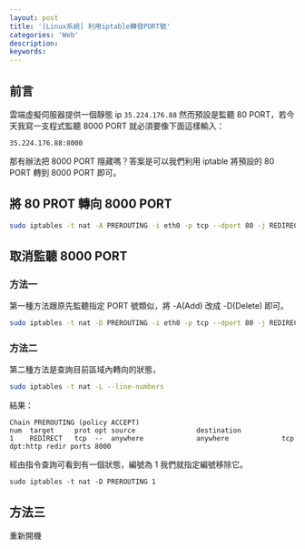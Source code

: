 ```yaml
---
layout: post
title: '[Linux系統] 利用iptable轉發PORT號'
categories: 'Web'
description: 
keywords:
---
```

## 前言
雲端虛擬伺服器提供一個靜態 ip `35.224.176.88` 然而預設是監聽 80 PORT，若今天我寫一支程式監聽 8000 PORT 就必須要像下面這樣輸入：

```
35.224.176.88:8000
```

那有辦法把 8000 PORT 隱藏嗎？答案是可以我們利用 iptable 將預設的 80 PORT 轉到 8000 PORT 即可。

## 將 80 PROT 轉向 8000 PORT

```bash
sudo iptables -t nat -A PREROUTING -i eth0 -p tcp --dport 80 -j REDIRECT --to-port 8000
```


## 取消監聽 8000 PORT

### 方法一
第一種方法跟原先監聽指定 PORT 號類似，將 -A(Add) 改成 -D(Delete) 即可。 

```bash
sudo iptables -t nat -D PREROUTING -i eth0 -p tcp --dport 80 -j REDIRECT --to-port 8000
```

### 方法二
第二種方法是查詢目前區域內轉向的狀態，

```bash
sudo iptables -t nat -L --line-numbers
```

結果：
```
Chain PREROUTING (policy ACCEPT)
num  target     prot opt source               destination         
1    REDIRECT   tcp  --  anywhere             anywhere             tcp dpt:http redir ports 8000
```

經由指令查詢可看到有一個狀態，編號為 1 我們就指定編號移除它。

```bbash
sudo iptables -t nat -D PREROUTING 1
```

## 方法三
重新開機
